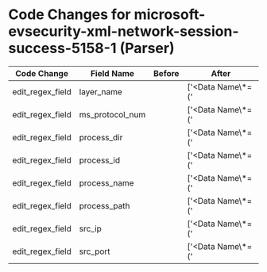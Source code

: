 # Code Changes for microsoft-evsecurity-xml-network-session-success-5158-1 (Parser)

| Code Change | Field Name | Before | After |
|-------------|------------|--------|-------|
| edit_regex_field | layer_name |  | ['<Data Name\\*=(\'|")LayerName(\'|")>({layer_name}.+?)</Data>'] |
| edit_regex_field | ms_protocol_num |  | ['<Data Name\\*=(\'|")Protocol(\'|")>({ms_protocol_num}.+?)</Data>'] |
| edit_regex_field | process_dir |  | ['<Data Name\\*=(\'|")Application(\'|")>({process_path}({process_dir}[^<>]*?[\\\/]+)?({process_name}[^"\\\/]+))</Data>'] |
| edit_regex_field | process_id |  | ['<Data Name\\*=(\'|")ProcessId(\'|")>({process_id}.+?)</Data>'] |
| edit_regex_field | process_name |  | ['<Data Name\\*=(\'|")Application(\'|")>({process_path}({process_dir}[^<>]*?[\\\/]+)?({process_name}[^"\\\/]+))</Data>'] |
| edit_regex_field | process_path |  | ['<Data Name\\*=(\'|")Application(\'|")>({process_path}({process_dir}[^<>]*?[\\\/]+)?({process_name}[^"\\\/]+))</Data>'] |
| edit_regex_field | src_ip |  | ['<Data Name\\*=(\'|")SourceAddress(\'|")>(0\.0\.0\.0|({src_ip}((([0-9a-fA-F.]{0,4}):{1,2}){1,7}([0-9a-fA-F]){0,4})|(((25[0-5]|(2[0-4]|1\d|[0-9]|)\d)\.?\b){4}))(:({src_port}\d+))?)</Data>'] |
| edit_regex_field | src_port |  | ['<Data Name\\*=(\'|")SourceAddress(\'|")>(0\.0\.0\.0|({src_ip}((([0-9a-fA-F.]{0,4}):{1,2}){1,7}([0-9a-fA-F]){0,4})|(((25[0-5]|(2[0-4]|1\d|[0-9]|)\d)\.?\b){4}))(:({src_port}\d+))?)</Data>', '<Data Name\\*=(\'|")SourcePort(\'|")>({src_port}\d+)'] |